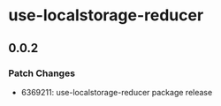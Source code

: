 # use-localstorage-reducer

## 0.0.2

### Patch Changes

- 6369211: use-localstorage-reducer package release
